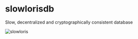 # slowlorisdb

Slow, decentralized and cryptographically consistent database

![slowloris](https://04019a5a-a-62cb3a1a-s-sites.googlegroups.com/site/jchristensensdigitalportfolio/slow-loris/IO-moth-eating-frozen-apple-sauce.jpg "slowloris")
